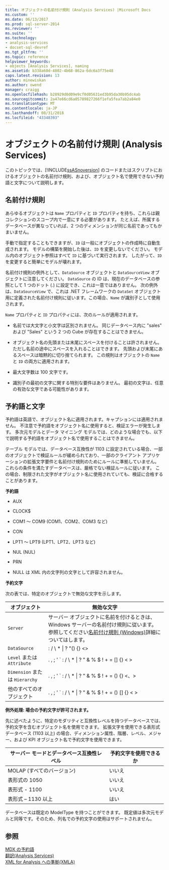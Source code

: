 ```yaml
---
title: オブジェクトの名前付け規則 (Analysis Services) |Microsoft Docs
ms.custom: ''
ms.date: 06/13/2017
ms.prod: sql-server-2014
ms.reviewer: ''
ms.suite: ''
ms.technology:
- analysis-services
- docset-sql-devref
ms.tgt_pltfrm: ''
ms.topic: reference
helpviewer_keywords:
- objects [Analysis Services], naming
ms.assetid: b338a60d-4802-4b68-862a-6dc6a3f75e48
caps.latest.revision: 13
author: minewiskan
ms.author: owend
manager: craigg
ms.openlocfilehash: b28929d0d09e9cf0d05631ed3b95da30b95dc4ab
ms.sourcegitcommit: 2a47e66cd6a05789827266f1efa5fea7ab2a84e0
ms.translationtype: MT
ms.contentlocale: ja-JP
ms.lasthandoff: 08/31/2018
ms.locfileid: "43348393"
---
```

# <a name="object-naming-rules-analysis-services"></a>オブジェクトの名前付け規則 (Analysis Services)
  このトピックでは、[!INCLUDE[ssASnoversion](../../../includes/ssasnoversion-md.md)] のコードまたはスクリプトにおけるオブジェクトの名前付け規則、および、オブジェクト名で使用できない予約語と文字について説明します。  
  
##  <a name="bkmk_Names"></a> 名前付け規則  
 あらゆるオブジェクトは `Name` プロパティと `ID` プロパティを持ち、これらは親コレクションのスコープ内で一意にする必要があります。 たとえば、所属するデータベースが異なっていれば、2 つのディメンションが同じ名前であってもかまいません。  
  
 手動で指定することもできますが、`ID` は一般にオブジェクトの作成時に自動生成されます。 モデルの構築を開始した後は、`ID` を変更しないでください。 モデル内のオブジェクト参照はすべて `ID` に基づいて実行されます。 したがって、`ID` を変更すると簡単にモデルが壊れます。  
  
 名前付け規則の例外として、`DataSource` オブジェクトと `DataSourceView` オブジェクトに注意してください。 `DataSource` の ID は、現在のデータベースの参照として 1 つのドット (.) に設定でき、これは一意ではありません。 次の例外は、`DataSourceView` で、これは .NET フレームワークの `DataSet` オブジェクト用に定義された名前付け規則に従います。この場合、`Name` が識別子として使用されます。  
  
 `Name` プロパティと `ID` プロパティには、次のルールが適用されます。  
  
-   名前では大文字と小文字は区別されません。 同じデータベース内に "sales" および "Sales" という 2 つの Cube が存在することはできません。  
  
-   オブジェクト名の先頭または末尾にスペースを付けることは許されません。ただし名前の途中にスペースを入れることはできます。 先頭および末尾にあるスペースは暗黙的に切り捨てられます。 この規則はオブジェクトの `Name` と `ID` の両方に適用されます。  
  
-   最大文字数は 100 文字です。  
  
-   識別子の最初の文字に関する特別な要件はありません。 最初の文字は、任意の有効な文字である可能性があります。  
  
##  <a name="bkmk_reserved"></a> 予約語と文字  
 予約語は英語で、オブジェクト名に適用されます。キャプションには適用されません。 不注意で予約語をオブジェクト名に使用すると、検証エラーが発生します。 多次元モデルとデータ マイニング モデルでは、どのような場合でも、以下で説明する予約語をオブジェクト名で使用することはできません。  
  
 テーブル モデルでは、データベース互換性が 1103 に設定されている場合、一部のオブジェクトで検証ルールが緩められており、一部のクライアント アプリケーションの拡張文字要件と名前付け規則のためにルールに準拠していません。 これらの条件を満たすデータベースは、厳格でない検証ルールに従います。 この場合、制限された文字がオブジェクト名に使用されていても、検証に合格することがあります。  
  
 **予約語**  
  
-   AUX  
  
-   CLOCK$  
  
-   COM1 ～ COM9 (COM1、COM2、COM3 など)  
  
-   CON  
  
-   LPT1 ～ LPT9 (LPT1、LPT2、LPT3 など)  
  
-   NUL (NUL)  
  
-   PRN  
  
-   NULL は XML 内の文字列の文字として許容されません。   
  
 **予約文字**  
  
 次の表では、特定のオブジェクトで無効な文字を示します。  
  
|オブジェクト|無効な文字|  
|------------|------------------------|  
|`Server`|サーバー オブジェクトに名前を付けるときは、Windows サーバーの名前付け規則に従います。 参照してください[名前付け規則 (Windows)](/windows/desktop/DNS/naming-conventions)詳細についてはします。|  
|`DataSource`|: / \ * &#124; ? "() {} <>|  
|`Level` または `Attribute`|. , ; ' ` : / \ * &#124; ? " & % $ ! + = [] {} \< >|  
|`Dimension` または `Hierarchy`|. , ; ' ` : / \ * &#124; ? " & % $ ! + = () {} \<、>|  
|他のすべてのオブジェクト|. , ; ' ` : / \ * &#124; ? " & % $ ! + = () [] {} \< >|  
  
 **例外処理: 場合の予約文字が許可されます。**  
  
 先に述べたように、特定のモダリティと互換性レベルを持つデータベースでは、予約文字を含むオブジェクト名を使用できます。 拡張文字を使用できる表形式データベース (1103 以上) の場合、ディメンション属性、階層、レベル、メジャー、および KPI オブジェクト名で予約文字を使用できます。  
  
|サーバー モードとデータベース互換性レベル|予約文字を使用できるか|  
|--------------------------------------------------|----------------------------------|  
|MOLAP (すべてのバージョン)|いいえ|  
|表形式の 1050|いいえ|  
|表形式 - 1100|いいえ|  
|表形式 – 1130 以上|はい|  
  
 データベースは既定の ModelType を持つことができます。 既定値は多次元モデルと同等です。そのため、列名での予約文字の使用はサポートされません。  
  
## <a name="see-also"></a>参照  
 [MDX の予約語](/sql/mdx/mdx-reserved-words)   
 [翻訳&#40;Analysis Services&#41;](../../../analysis-services/translations-analysis-services.md)   
 [XML for Analysis への準拠&#40;XMLA&#41;](../../xmla/xml-for-analysis-compliance-xmla.md)  
  
  

